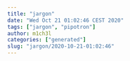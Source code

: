 ```yaml
---
title: "jargon"
date: "Wed Oct 21 01:02:46 CEST 2020"
tags: ["jargon", "pipotron"]
author: m1ch3l
categories: ["generated"]
slug: "jargon/2020-10-21-01:02:46"
---
```



